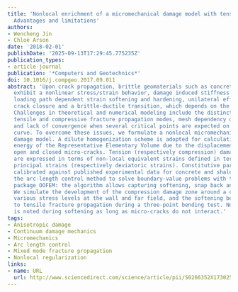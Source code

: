```yaml
---
title: 'Nonlocal enrichment of a micromechanical damage model with tensile softening:
  Advantages and limitations'
authors:
- Wencheng Jin
- Chloé Arson
date: '2018-02-01'
publishDate: '2025-09-13T17:29:45.775235Z'
publication_types:
- article-journal
publication: '*Computers and Geotechnics*'
doi: 10.1016/j.compgeo.2017.09.011
abstract: 'Upon crack propagation, brittle geomaterials such as concrete and rock
  exhibit a nonlinear stress/strain behavior, damage induced stiffness anisotropy,
  loading path dependent strain softening and hardening, unilateral effects due to
  crack closure and a brittle-ductile transition, which depends on the confining pressure.
  Challenges in theoretical and numerical modeling include the distinction between
  tensile and compressive fracture propagation modes, mesh dependency during softening,
  and lack of convergence when several critical points are expected on the stress/strain
  curve. To overcome these issues, we formulate a nonlocal micromechanics based anisotropic
  damage model. A dilute homogenization scheme is adopted for calculating the deformation
  energy of the Representative Elementary Volume due to the displacement jumps at
  open and closed micro-cracks. Tension (respectively compression) damage criteria
  are expressed in terms of non-local equivalent strains defined in terms of positive
  principal strains (respectively deviatoric strains). Constitutive parameters are
  calibrated against published experimental data for concrete and shale. We employ
  the arc-length control method to solve boundary-value problems with the finite element
  package OOFEM: the algorithm allows capturing softening, snap back and snap through.
  We simulate the development of the compression damage zone around a cavity under
  various stress levels at the wall and far field, and the softening behavior consequent
  to tensile fracture propagation during a three-point bending test. No mesh dependency
  is noted during softening as long as micro-cracks do not interact.'
tags:
- Anisotropic damage
- Continuum damage mechanics
- Micromechanics
- Arc length control
- Mixed mode fracture propagation
- Nonlocal regularization
links:
- name: URL
  url: http://www.sciencedirect.com/science/article/pii/S0266352X17302574
---
```


